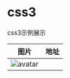 # css3
css3示例展示  

|图片|地址|
|---|---|
| ![avatar](https://mirror198829.github.io/static/css/cssDemo.png) | |
